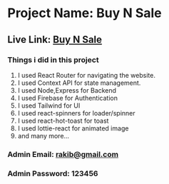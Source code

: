 # Project Name: Buy N Sale

## Live Link: [Buy N Sale](https://buynsale-50e8a.web.app/home)

### Things i did in this project

1. I used React Router for navigating the website.
2. I used Context API for state management.
3. I used Node,Express for Backend
4. I used Firebase for Authentication
5. I used Tailwind for UI
6. I used react-spinners for loader/spinner
7. I used react-hot-toast for toast
8. I used lottie-react for animated image
9. and many more...

### Admin Email: rakib@gmail.com

### Admin Password: 123456
